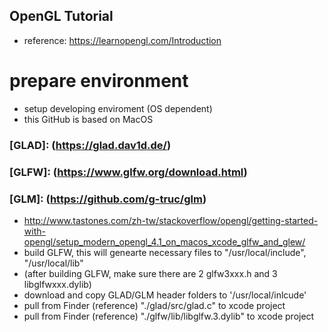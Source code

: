 ## OpenGL Tutorial
* reference: https://learnopengl.com/Introduction
# prepare environment

* setup developing enviroment (OS dependent)
* this GitHub is based on MacOS

### [GLAD]: (https://glad.dav1d.de/)
### [GLFW]: (https://www.glfw.org/download.html)
### [GLM]:  (https://github.com/g-truc/glm)

* http://www.tastones.com/zh-tw/stackoverflow/opengl/getting-started-with-opengl/setup_modern_opengl_4.1_on_macos_xcode_glfw_and_glew/
* build GLFW, this will genearte necessary files to "/usr/local/include",  "/usr/local/lib" 
* (after building GLFW, make sure there are 2 glfw3xxx.h and 3 libglfwxxx.dylib)
* download and copy GLAD/GLM header folders to '/usr/local/inlcude' 
* pull from Finder (reference) "./glad/src/glad.c" to xcode project
* pull from Finder (reference) "./glfw/lib/libglfw.3.dylib" to xcode project